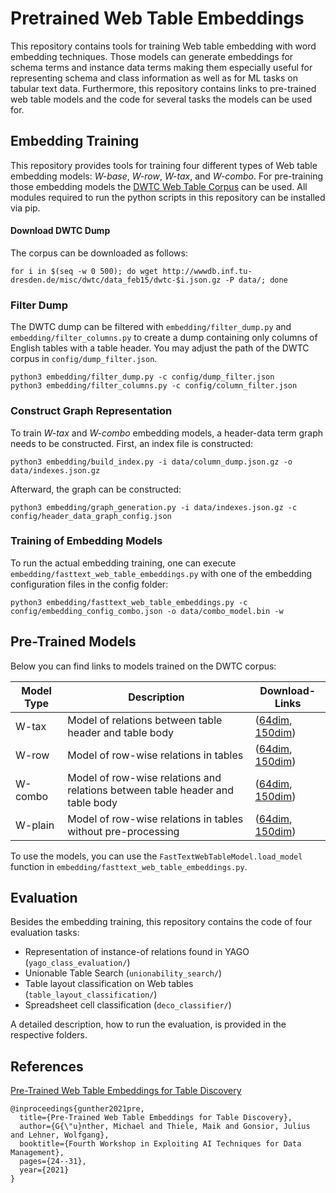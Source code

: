 # Pretrained Web Table Embeddings

This repository contains tools for training Web table embedding with word embedding techniques.
Those models can generate embeddings for schema terms and instance data terms making them especially useful for representing schema and class information as well as for ML tasks on tabular text data.
Furthermore, this repository contains links to pre-trained web table models and the code for several tasks the models can be used for.

## Embedding Training

This repository provides tools for training four different types of Web table embedding models: *W-base*, *W-row*, *W-tax*, and *W-combo*.
For pre-training those embedding models the [DWTC Web Table Corpus](https://wwwdb.inf.tu-dresden.de/misc/dwtc/]) can be used.
All modules required to run the python scripts in this repository can be installed via pip.

#### Download DWTC Dump

The corpus can be downloaded as follows:
```
for i in $(seq -w 0 500); do wget http://wwwdb.inf.tu-dresden.de/misc/dwtc/data_feb15/dwtc-$i.json.gz -P data/; done
```

### Filter Dump

The DWTC dump can be filtered with `embedding/filter_dump.py` and `embedding/filter_columns.py` to create a dump containing only columns of English tables with a table header.
You may adjust the path of the DWTC corpus in `config/dump_filter.json`.

```
python3 embedding/filter_dump.py -c config/dump_filter.json
python3 embedding/filter_columns.py -c config/column_filter.json
```


### Construct Graph Representation

To train *W-tax* and *W-combo* embedding models, a header-data term graph needs to be constructed.
First, an index file is constructed:

```
python3 embedding/build_index.py -i data/column_dump.json.gz -o data/indexes.json.gz
```

Afterward, the graph can be constructed:

```
python3 embedding/graph_generation.py -i data/indexes.json.gz -c config/header_data_graph_config.json
```

### Training of Embedding Models

To run the actual embedding training, one can execute `embedding/fasttext_web_table_embeddings.py` with one of the embedding configuration files in the config folder:

```
python3 embedding/fasttext_web_table_embeddings.py -c config/embedding_config_combo.json -o data/combo_model.bin -w
```


## Pre-Trained Models

Below you can find links to models trained on the DWTC corpus:

| Model Type | Description | Download-Links |
| ---------- | ----------- | -------------- |
| W-tax      | Model of relations between table header and table body | ([64dim](https://wwwdb.inf.tu-dresden.de/misc/web-table-embeddings/web_table_embeddings_tax64.bin.gz), [150dim](https://wwwdb.inf.tu-dresden.de/misc/web-table-embeddings/web_table_embeddings_tax150.bin.gz))
| W-row      | Model of row-wise relations in tables | ([64dim](https://wwwdb.inf.tu-dresden.de/misc/web-table-embeddings/web_table_embeddings_row64.bin.gz), [150dim](https://wwwdb.inf.tu-dresden.de/misc/web-table-embeddings/web_table_embeddings_row150.bin.gz))
| W-combo      | Model of row-wise relations and relations between table header and table body | ([64dim](https://wwwdb.inf.tu-dresden.de/misc/web-table-embeddings/web_table_embeddings_combo64.bin.gz), [150dim](https://wwwdb.inf.tu-dresden.de/misc/web-table-embeddings/web_table_embeddings_combo150.bin.gz))
| W-plain      | Model of row-wise relations in tables without pre-processing | ([64dim](https://wwwdb.inf.tu-dresden.de/misc/web-table-embeddings/web_table_embeddings_plain64.bin.gz), [150dim](https://wwwdb.inf.tu-dresden.de/misc/web-table-embeddings/web_table_embeddings_plain150.bin.gz))

To use the models, you can use the `FastTextWebTableModel.load_model` function in `embedding/fasttext_web_table_embeddings.py`.

## Evaluation

Besides the embedding training, this repository contains the code of four evaluation tasks:

* Representation of instance-of relations found in YAGO (`yago_class_evaluation/`)
* Unionable Table Search (`unionability_search/`)
* Table layout classification on Web tables (`table_layout_classification/`)
* Spreadsheet cell classification (`deco_classifier/`)

A detailed description, how to run the evaluation, is provided in the respective folders.

## References
[Pre-Trained Web Table Embeddings for Table Discovery](https://dl.acm.org/doi/10.1145/3464509.3464892)
```
@inproceedings{gunther2021pre,
  title={Pre-Trained Web Table Embeddings for Table Discovery},
  author={G{\"u}nther, Michael and Thiele, Maik and Gonsior, Julius and Lehner, Wolfgang},
  booktitle={Fourth Workshop in Exploiting AI Techniques for Data Management},
  pages={24--31},
  year={2021}
}
```
